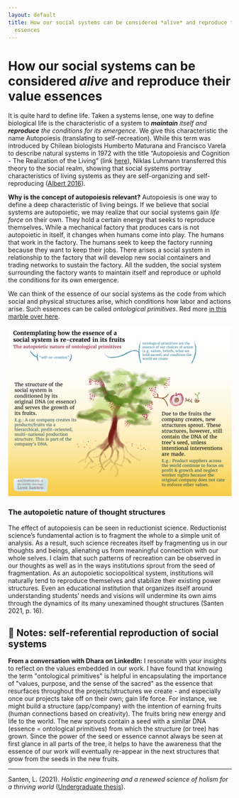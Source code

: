 ```yaml
---
layout: default
title: How our social systems can be considered *alive* and reproduce their value
  essences
---
```

# How our social systems can be considered *alive* and reproduce their value essences

It is quite hard to define life. Taken a systems lense, one way to define biological life is the characteristic of a system to ***maintain** itself and **reproduce** the conditions for its emergence*. We give this characteristic the name Autopoiesis (translating to self-recreation). While this term was introduced by Chilean biologists Humberto Maturana and Francisco Varela to describe natural systems in 1972 with the title “Autopoiesis and Cognition - The Realization of the Living” (link [here](https://link.springer.com/book/10.1007/978-94-009-8947-4)), Niklas Luhmann transferred this theory to the social realm, showing that social systems portray characteristics of living systems as they are self-organizing and self-reproducing ([Albert 2016](https://doi.org/10.1093/acrefore/9780190228637.013.7)).

**Why is the concept of autopoiesis relevant?**
Autopoiesis is one way to define a deep characteristic of living beings. If we believe that social systems are autopoietic, we may realize that our social systems gain *life force* on their own. They hold a certain energy that seeks to reproduce themselves. While a mechanical factory that produces cars is not autopoietic in itself, it changes when humans come into play. The humans that work in the factory. The humans seek to keep the factory running because they want to keep their jobs. There arises a social system in relationship to the factory that will develop new social containers and trading networks to sustain the factory. All the sudden, the social system surrounding the factory wants to maintain itself and reproduce or uphold the conditions for its own emergence.

We can think of the essence of our social systems as the code from which social and physical structures arise, which conditions how labor and actions arise. Such essences can be called *ontological primitives*. Red more [in this marble over here](ONTOLOGICAL-PRIMITIVES.md).

![](media/cleanshot_2024-07-28-at-17-14-00@2x.png)

### The autopoietic nature of thought structures 
The effect of autopoiesis can be seen in reductionist science. Reductionist science’s fundamental action is to fragment the whole to a simple unit of analysis. As a result, such science recreates itself by fragmenting us in our thoughts and beings, alienating us from meaningful connection with our whole selves. I claim that such patterns of recreation can be observed in our thoughts as well as in the ways institutions sprout from the seed of fragmentation. As an autopoietic sociopolitical system, institutions will naturally tend to reproduce themselves and stabilize their existing power structures. Even an educational institution that organizes itself around understanding students’ needs and visions will undermine its own aims through the dynamics of its many unexamined thought structures (Santen 2021, p. 16).

## 📝 Notes: self-referential reproduction of social systems

**From a conversation with Dhara on LinkedIn:** I resonate with your insights to reflect on the values embedded in our work. I have found that knowing the term "ontological primitives" is helpful in encapsulating the importance of "values, purpose, and the sense of the sacred" as the essence that resurfaces throughout the projects/structures we create - and especially once our projects take off on their own; gain life force. For instance, we might build a structure (app/company) with the intention of earning fruits (human connections based on creativity). The fruits bring new energy and life to the world. The new sprouts contain a seed with a similar DNA (essence = ontological primitives) from which the structure (or tree) has grown. Since the power of the seed or essence cannot always be seen at first glance in all parts of the tree, it helps to have the awareness that the essence of our work will eventually re-appear in the next structures that grow from the seeds in the new fruits. 


_____
Santen, L. (2021). _Holistic engineering and a renewed science of holism for a thriving world_ ([Undergraduate thesis](THESIS-HOLISTIC-ENGINEERING.md)). 